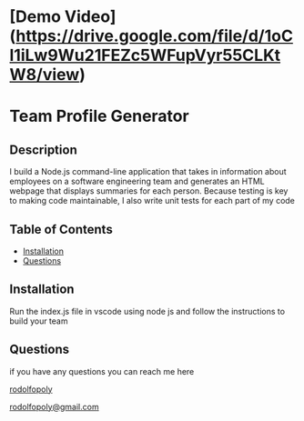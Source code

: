 

  
# [Demo Video] (https://drive.google.com/file/d/1oCl1iLw9Wu21FEZc5WFupVyr55CLKtW8/view)
  # Team Profile Generator 
  
  ## Description
  
  I build a Node.js command-line application that takes in information about employees on a software engineering team and generates an HTML webpage that displays summaries for each person. Because testing is key to making code maintainable, I also write unit tests for each part of my code
  
  ## Table of Contents
  * [Installation](#installation)
  * [Questions](#questions)
  
  ## Installation
  
  Run the index.js file in vscode using node js and follow the instructions to build your team
  
  
  
  
  ## Questions
  if you have any questions you can reach me here

  [rodolfopoly](https://github.com/rodolfopoly)

  [rodolfopoly@gmail.com](mailto:rodolfopoly@gmail.com)
  
  
